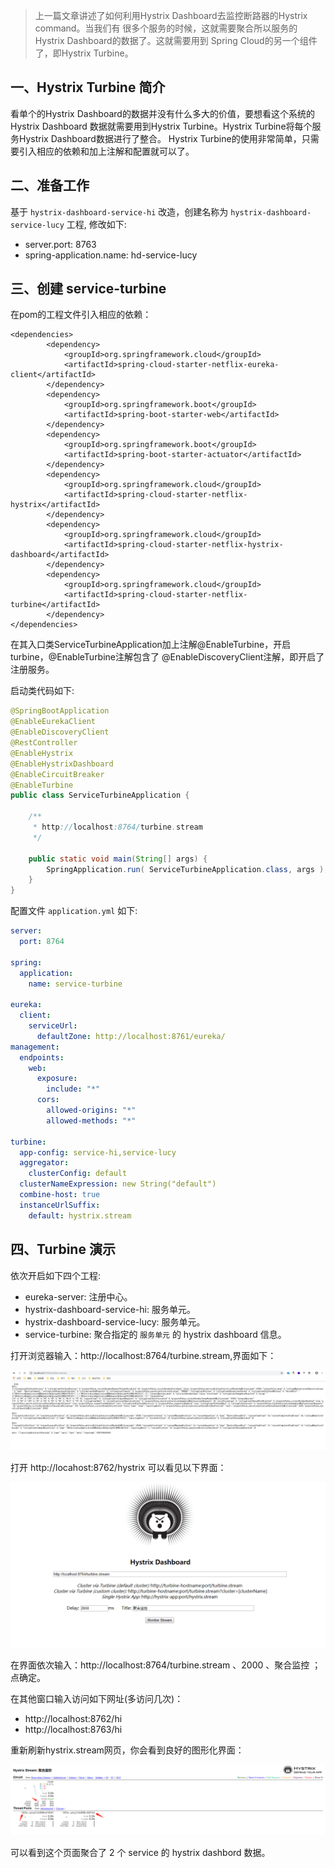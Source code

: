 > 上一篇文章讲述了如何利用Hystrix Dashboard去监控断路器的Hystrix command。当我们有
很多个服务的时候，这就需要聚合所以服务的Hystrix Dashboard的数据了。这就需要用到
Spring Cloud的另一个组件了，即Hystrix Turbine。

## 一、Hystrix Turbine 简介
看单个的Hystrix Dashboard的数据并没有什么多大的价值，要想看这个系统的Hystrix Dashboard
数据就需要用到Hystrix Turbine。Hystrix Turbine将每个服务Hystrix Dashboard数据进行了整合。
Hystrix Turbine的使用非常简单，只需要引入相应的依赖和加上注解和配置就可以了。

## 二、准备工作
基于 `hystrix-dashboard-service-hi` 改造，创建名称为 `hystrix-dashboard-service-lucy` 工程, 
修改如下:

- server.port: 8763
- spring-application.name: hd-service-lucy

## 三、创建 service-turbine
在pom的工程文件引入相应的依赖：

```
<dependencies>
        <dependency>
            <groupId>org.springframework.cloud</groupId>
            <artifactId>spring-cloud-starter-netflix-eureka-client</artifactId>
        </dependency>
        <dependency>
            <groupId>org.springframework.boot</groupId>
            <artifactId>spring-boot-starter-web</artifactId>
        </dependency>
        <dependency>
            <groupId>org.springframework.boot</groupId>
            <artifactId>spring-boot-starter-actuator</artifactId>
        </dependency>
        <dependency>
            <groupId>org.springframework.cloud</groupId>
            <artifactId>spring-cloud-starter-netflix-hystrix</artifactId>
        </dependency>
        <dependency>
            <groupId>org.springframework.cloud</groupId>
            <artifactId>spring-cloud-starter-netflix-hystrix-dashboard</artifactId>
        </dependency>
        <dependency>
            <groupId>org.springframework.cloud</groupId>
            <artifactId>spring-cloud-starter-netflix-turbine</artifactId>
        </dependency>
</dependencies>
```

在其入口类ServiceTurbineApplication加上注解@EnableTurbine，开启turbine，@EnableTurbine注解包含了
@EnableDiscoveryClient注解，即开启了注册服务。

启动类代码如下:

```java
@SpringBootApplication
@EnableEurekaClient
@EnableDiscoveryClient
@RestController
@EnableHystrix
@EnableHystrixDashboard
@EnableCircuitBreaker
@EnableTurbine
public class ServiceTurbineApplication {

    /**
     * http://localhost:8764/turbine.stream
     */

    public static void main(String[] args) {
        SpringApplication.run( ServiceTurbineApplication.class, args );
    }
}

```

配置文件 `application.yml` 如下:

```yaml
server:
  port: 8764

spring:
  application:
    name: service-turbine

eureka:
  client:
    serviceUrl:
      defaultZone: http://localhost:8761/eureka/
management:
  endpoints:
    web:
      exposure:
        include: "*"
      cors:
        allowed-origins: "*"
        allowed-methods: "*"

turbine:
  app-config: service-hi,service-lucy
  aggregator:
    clusterConfig: default
  clusterNameExpression: new String("default")
  combine-host: true
  instanceUrlSuffix:
    default: hystrix.stream
```

## 四、Turbine 演示

依次开启如下四个工程: 
- eureka-server: 注册中心。
- hystrix-dashboard-service-hi: 服务单元。
- hystrix-dashboard-service-lucy: 服务单元。
- service-turbine: 聚合指定的 `服务单元` 的 hystrix dashboard 信息。

打开浏览器输入：http://localhost:8764/turbine.stream,界面如下：

![1](1.png)

打开 http://locahost:8762/hystrix 可以看见以下界面：

![2](2.png)

在界面依次输入：http://localhost:8764/turbine.stream 、2000 、聚合监控 ；点确定。

在其他窗口输入访问如下网址(多访问几次)：

- http://localhost:8762/hi
- http://localhost:8763/hi

重新刷新hystrix.stream网页，你会看到良好的图形化界面：

![3](3.png)

可以看到这个页面聚合了 2 个 service 的 hystrix dashbord 数据。